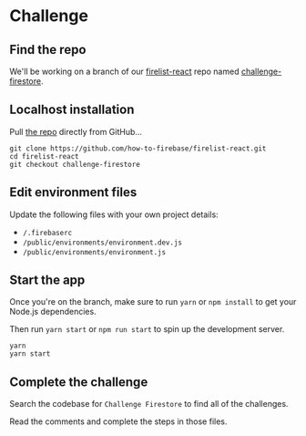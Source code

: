 # Challenge

## Find the repo

We'll be working on a branch of our [firelist-react](https://github.com/how-to-firebase/firelist-react) repo named [challenge-firestore](https://github.com/how-to-firebase/firelist-react/tree/challenge-firestore).

## Localhost installation

Pull [the repo](https://github.com/how-to-firebase/firelist-react) directly from GitHub...

```text
git clone https://github.com/how-to-firebase/firelist-react.git
cd firelist-react
git checkout challenge-firestore
```

## Edit environment files

Update the following files with your own project details:

* `/.firebaserc`
* `/public/environments/environment.dev.js`
* `/public/environments/environment.js`

## Start the app

Once you're on the branch, make sure to run `yarn` or `npm install` to get your Node.js dependencies.

Then run `yarn start` or `npm run start` to spin up the development server.

```text
yarn
yarn start
```

## Complete the challenge

Search the codebase for `Challenge Firestore` to find all of the challenges.

Read the comments and complete the steps in those files.

